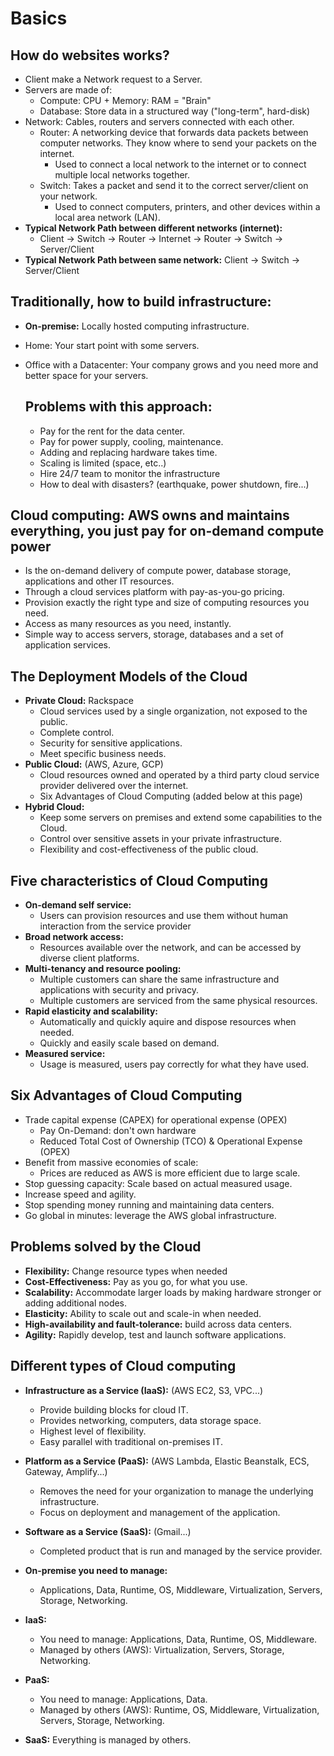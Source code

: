 # Basics

## How do websites works?

- Client make a Network request to a Server.
- Servers are made of:
  - Compute: CPU + Memory: RAM = "Brain"
  - Database: Store data in a structured way ("long-term", hard-disk)
- Network: Cables, routers and servers connected with each other.
  - Router: A networking device that forwards data packets between computer networks. They know where to send your packets on the internet.
    - Used to connect a local network to the internet or to connect multiple local networks together.
  - Switch: Takes a packet and send it to the correct server/client on your network.
    - Used to connect computers, printers, and other devices within a local area network (LAN).
- **Typical Network Path between different networks (internet):**
  - Client -> Switch -> Router -> Internet -> Router -> Switch -> Server/Client
- **Typical Network Path between same network:** Client -> Switch -> Server/Client

## Traditionally, how to build infrastructure:

- **On-premise:** Locally hosted computing infrastructure.
- Home: Your start point with some servers.
- Office with a Datacenter: Your company grows and you need more and better space for your servers.

  ## Problems with this approach:

  - Pay for the rent for the data center.
  - Pay for power supply, cooling, maintenance.
  - Adding and replacing hardware takes time.
  - Scaling is limited (space, etc..)
  - Hire 24/7 team to monitor the infrastructure
  - How to deal with disasters? (earthquake, power shutdown, fire...)

## Cloud computing: AWS owns and maintains everything, you just pay for on-demand compute power

- Is the on-demand delivery of compute power, database storage, applications and other IT resources.
- Through a cloud services platform with pay-as-you-go pricing.
- Provision exactly the right type and size of computing resources you need.
- Access as many resources as you need, instantly.
- Simple way to access servers, storage, databases and a set of application services.

## The Deployment Models of the Cloud

- **Private Cloud:** Rackspace
  - Cloud services used by a single organization, not exposed to the public.
  - Complete control.
  - Security for sensitive applications.
  - Meet specific business needs.
- **Public Cloud:** (AWS, Azure, GCP)
  - Cloud resources owned and operated by a third party cloud service provider delivered over the internet.
  - Six Advantages of Cloud Computing (added below at this page)
- **Hybrid Cloud:**
  - Keep some servers on premises and extend some capabilities to the Cloud.
  - Control over sensitive assets in your private infrastructure.
  - Flexibility and cost-effectiveness of the public cloud.

## Five characteristics of Cloud Computing

- **On-demand self service:**
  - Users can provision resources and use them without human interaction from the service provider
- **Broad network access:**
  - Resources available over the network, and can be accessed by diverse client platforms.
- **Multi-tenancy and resource pooling:**
  - Multiple customers can share the same infrastructure and applications with security and privacy.
  - Multiple customers are serviced from the same physical resources.
- **Rapid elasticity and scalability:**
  - Automatically and quickly aquire and dispose resources when needed.
  - Quickly and easily scale based on demand.
- **Measured service:**
  - Usage is measured, users pay correctly for what they have used.

## Six Advantages of Cloud Computing

- Trade capital expense (CAPEX) for operational expense (OPEX)
  - Pay On-Demand: don't own hardware
  - Reduced Total Cost of Ownership (TCO) & Operational Expense (OPEX)
- Benefit from massive economies of scale:
  - Prices are reduced as AWS is more efficient due to large scale.
- Stop guessing capacity: Scale based on actual measured usage.
- Increase speed and agility.
- Stop spending money running and maintaining data centers.
- Go global in minutes: leverage the AWS global infrastructure.

## Problems solved by the Cloud

- **Flexibility:** Change resource types when needed
- **Cost-Effectiveness:** Pay as you go, for what you use.
- **Scalability:** Accommodate larger loads by making hardware stronger or adding additional nodes.
- **Elasticity:** Ability to scale out and scale-in when needed.
- **High-availability and fault-tolerance:** build across data centers.
- **Agility:** Rapidly develop, test and launch software applications.

## Different types of Cloud computing

- **Infrastructure as a Service (IaaS):** (AWS EC2, S3, VPC...)
  - Provide building blocks for cloud IT.
  - Provides networking, computers, data storage space.
  - Highest level of flexibility.
  - Easy parallel with traditional on-premises IT.
- **Platform as a Service (PaaS):** (AWS Lambda, Elastic Beanstalk, ECS, Gateway, Amplify...)
  - Removes the need for your organization to manage the underlying infrastructure.
  - Focus on deployment and management of the application.
- **Software as a Service (SaaS):** (Gmail...)

  - Completed product that is run and managed by the service provider.

- **On-premise you need to manage:**
  - Applications, Data, Runtime, OS, Middleware, Virtualization, Servers, Storage, Networking.
- **IaaS:**
  - You need to manage: Applications, Data, Runtime, OS, Middleware.
  - Managed by others (AWS): Virtualization, Servers, Storage, Networking.
- **PaaS:**
  - You need to manage: Applications, Data.
  - Managed by others (AWS): Runtime, OS, Middleware, Virtualization, Servers, Storage, Networking.
- **SaaS:** Everything is managed by others.
